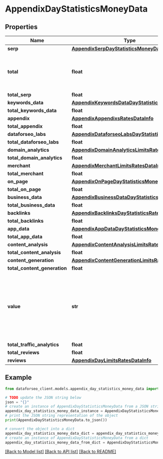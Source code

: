 # AppendixDayStatisticsMoneyData


## Properties

Name | Type | Description | Notes
------------ | ------------- | ------------- | -------------
**serp** | [**AppendixSerpDayStatisticsMoneyData**](AppendixSerpDayStatisticsMoneyData.md) |  | [optional] 
**total** | **float** | total amount of money deposited to your account | [optional] 
**total_serp** | **float** |  | [optional] 
**keywords_data** | [**AppendixKeywordsDataDayStatisticsMoneyData**](AppendixKeywordsDataDayStatisticsMoneyData.md) |  | [optional] 
**total_keywords_data** | **float** |  | [optional] 
**appendix** | [**AppendixAppendixsRatesDataInfo**](AppendixAppendixsRatesDataInfo.md) |  | [optional] 
**total_appendix** | **float** |  | [optional] 
**dataforseo_labs** | [**AppendixDataforseoLabsDayStatisticsRatesData**](AppendixDataforseoLabsDayStatisticsRatesData.md) |  | [optional] 
**total_dataforseo_labs** | **float** |  | [optional] 
**domain_analytics** | [**AppendixDomainAnalyticsLimitsRatesDataInfo**](AppendixDomainAnalyticsLimitsRatesDataInfo.md) |  | [optional] 
**total_domain_analytics** | **float** |  | [optional] 
**merchant** | [**AppendixMerchantLimitsRatesDataInfo**](AppendixMerchantLimitsRatesDataInfo.md) |  | [optional] 
**total_merchant** | **float** |  | [optional] 
**on_page** | [**AppendixOnPageDayStatisticsMoneyData**](AppendixOnPageDayStatisticsMoneyData.md) |  | [optional] 
**total_on_page** | **float** |  | [optional] 
**business_data** | [**AppendixBusinessDataDayStatisticsMoneyData**](AppendixBusinessDataDayStatisticsMoneyData.md) |  | [optional] 
**total_business_data** | **float** |  | [optional] 
**backlinks** | [**AppendixBacklinksDayStatisticsRatesData**](AppendixBacklinksDayStatisticsRatesData.md) |  | [optional] 
**total_backlinks** | **float** |  | [optional] 
**app_data** | [**AppendixAppDataDayStatisticsMoneyData**](AppendixAppDataDayStatisticsMoneyData.md) |  | [optional] 
**total_app_data** | **float** |  | [optional] 
**content_analysis** | [**AppendixContentAnalysisLimitsRatesDataInfo**](AppendixContentAnalysisLimitsRatesDataInfo.md) |  | [optional] 
**total_content_analysis** | **float** |  | [optional] 
**content_generation** | [**AppendixContentGenerationLimitsRatesDataInfo**](AppendixContentGenerationLimitsRatesDataInfo.md) |  | [optional] 
**total_content_generation** | **float** |  | [optional] 
**value** | **str** | time period for grouping day in the yyyy-MM-dd format minute in the yyyy-MM-dd HH:mm format | [optional] 
**total_traffic_analytics** | **float** |  | [optional] 
**total_reviews** | **float** |  | [optional] 
**reviews** | [**AppendixDayLimitsRatesDataInfo**](AppendixDayLimitsRatesDataInfo.md) |  | [optional] 

## Example

```python
from dataforseo_client.models.appendix_day_statistics_money_data import AppendixDayStatisticsMoneyData

# TODO update the JSON string below
json = "{}"
# create an instance of AppendixDayStatisticsMoneyData from a JSON string
appendix_day_statistics_money_data_instance = AppendixDayStatisticsMoneyData.from_json(json)
# print the JSON string representation of the object
print(AppendixDayStatisticsMoneyData.to_json())

# convert the object into a dict
appendix_day_statistics_money_data_dict = appendix_day_statistics_money_data_instance.to_dict()
# create an instance of AppendixDayStatisticsMoneyData from a dict
appendix_day_statistics_money_data_from_dict = AppendixDayStatisticsMoneyData.from_dict(appendix_day_statistics_money_data_dict)
```
[[Back to Model list]](../README.md#documentation-for-models) [[Back to API list]](../README.md#documentation-for-api-endpoints) [[Back to README]](../README.md)


